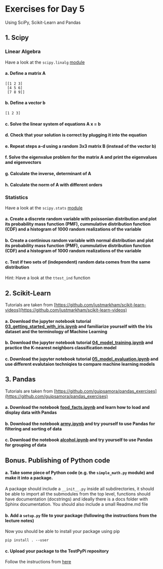 # Exercises for Day 5
Using SciPy, Scikit-Learn and Pandas

## 1. Scipy

### Linear Algebra
Have a look at the ```scipy.linalg``` [module](https://docs.scipy.org/doc/scipy/reference/linalg.html)

#### a. Define a matrix A
```
[[1 2 3]
 [4 5 6]
 [7 8 9]]
```

#### b. Define a vector b
```
[1 2 3]
```

#### c. Solve the linear system of equations A x = b

#### d. Check that your solution is correct by plugging it into the equation

#### e. Repeat steps a-d using a random 3x3 matrix B (instead of the vector b)

#### f. Solve the eigenvalue problem for the matrix A and print the eigenvalues and eigenvectors

#### g. Calculate the inverse, determinant of A

#### h. Calculate the norm of A with different orders


### Statistics
Have a look at the ```scipy.stats``` [module](https://docs.scipy.org/doc/scipy/reference/stats.html)

#### a. Create a discrete random variable with poissonian distribution and plot its probability mass function (PMF), cummulative distribution function (CDF) and a histogram of 1000 random realizations of the variable

#### b. Create a continious random variable with normal distribution and plot its probability mass function (PMF), cummulative distribution function (CDF) and a histogram of 1000 random realizations of the variable

#### c. Test if two sets of (independent) random data comes from the same distribution
Hint: Have a look at the ```ttest_ind``` function


## 2. Scikit-Learn 
Tutorials are taken from [https://github.com/justmarkham/scikit-learn-videos](https://github.com/justmarkham/scikit-learn-videos)

#### a. Download the jupyter notebook tutorial [03_getting_started_with_iris.ipynb](https://github.com/justmarkham/scikit-learn-videos/blob/master/03_getting_started_with_iris.ipynb) and familiarize yourself with the Iris dataset and the terminology of Machine Learning

#### b. Download the jupyter notebook tutorial [04_model_training.ipynb](https://github.com/justmarkham/scikit-learn-videos/blob/master/04_model_training.ipynb) and practice the K-nearest neighbors classification model

#### c. Download the jupyter notebook tutorial [05_model_evaluation.ipynb](https://github.com/justmarkham/scikit-learn-videos/blob/master/05_model_evaluation.ipynb) and use different evalutaion techniqies to compare machine learning models


## 3. Pandas
Tutorials are taken from [https://github.com/guipsamora/pandas_exercises](https://github.com/guipsamora/pandas_exercises)

#### a. Download the notebook [food_facts.ipynb](food_facts.ipynb) and learn how to load and display data with Pandas

#### b. Download the notebook [army.ipynb](army.ipynb) and try yourself to use Pandas for filtering and sorting of data

#### c. Download the notebook [alcohol.ipynb](alcohol.ipynb) and try yourself to use Pandas for grouping of data


## Bonus. Publishing of Python code 

#### a. Take some piece of Python code (e.g. the ```simple_math.py``` module) and make it into a package.
A package should include a ```__init__.py``` inside all subdirectories, it should be able to import all the submodules from the top level, functions should have documentation (docstrings) and ideally there is a docs folder with Sphinx documentation. You should also include a small Readme.md file

#### b. Add a ```setup.py``` file to your package (following the instructions from the lecture notes)
Now you should be able to install your package using pip

```
pip install . --user
```

#### c. Upload your package to the TestPyPi repository
Follow the instructions from [here](https://packaging.python.org/guides/using-testpypi/)


